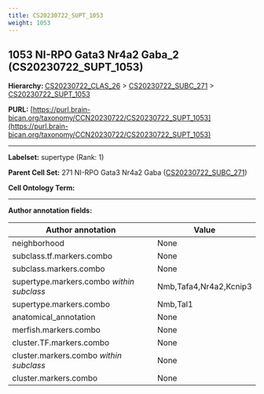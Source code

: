 ```yaml
---
title: CS20230722_SUPT_1053
weight: 1053
---
```

## 1053 NI-RPO Gata3 Nr4a2 Gaba_2 (CS20230722_SUPT_1053)
<b>Hierarchy: </b>
[CS20230722_CLAS_26](../CS20230722_CLAS_26) >
[CS20230722_SUBC_271](../CS20230722_SUBC_271) >
[CS20230722_SUPT_1053](../CS20230722_SUPT_1053)

**PURL:** [https://purl.brain-bican.org/taxonomy/CCN20230722/CS20230722_SUPT_1053](https://purl.brain-bican.org/taxonomy/CCN20230722/CS20230722_SUPT_1053)

---


**Labelset:** supertype (Rank: 1)

**Parent Cell Set:** 271 NI-RPO Gata3 Nr4a2 Gaba ([CS20230722_SUBC_271](../CS20230722_SUBC_271))



**Cell Ontology Term:** 

[MARKER GENES.]: #


---

[TRANSFERRED ANNOTATIONS.]: #


[AUTHOR ANNOTATION FIELDS.]: #


**Author annotation fields:**

| Author annotation | Value |
|-------------------|-------|
|neighborhood|None|
|subclass.tf.markers.combo|None|
|subclass.markers.combo|None|
|supertype.markers.combo _within subclass_|Nmb,Tafa4,Nr4a2,Kcnip3|
|supertype.markers.combo|Nmb,Tal1|
|anatomical_annotation|None|
|merfish.markers.combo|None|
|cluster.TF.markers.combo|None|
|cluster.markers.combo _within subclass_|None|
|cluster.markers.combo|None|
